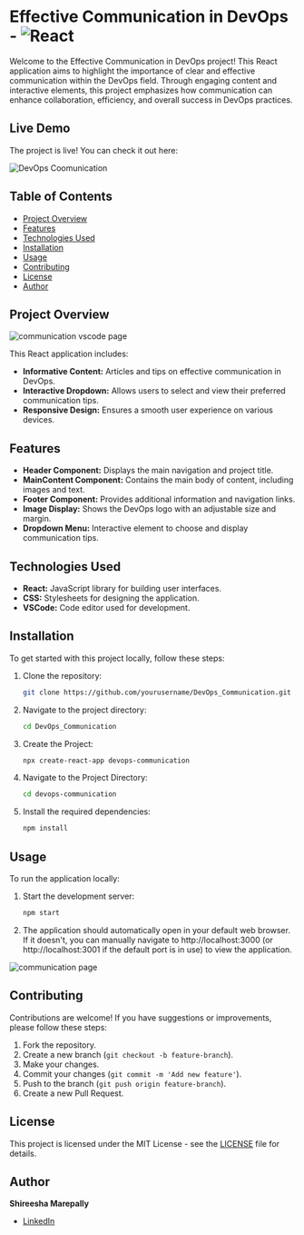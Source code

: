 # Effective Communication in DevOps - ![React](https://img.shields.io/badge/React-20232A?style=for-the-badge&logo=react&logoColor=61DAFB)

Welcome to the Effective Communication in DevOps project! This React application aims to highlight the importance of clear and effective communication within the DevOps field. Through engaging content and interactive elements, this project emphasizes how communication can enhance collaboration, efficiency, and overall success in DevOps practices.

## Live Demo

The project is live! You can check it out here:

![DevOps Coomunication](https://github.com/user-attachments/assets/5c16aa2c-61a6-435d-b916-4c3c35e2621d)



## Table of Contents

- [Project Overview](#project-overview)
- [Features](#features)
- [Technologies Used](#technologies-used)
- [Installation](#installation)
- [Usage](#usage)
- [Contributing](#contributing)
- [License](#license)
- [Author](#author)
  

## Project Overview

![communication vscode page](https://github.com/user-attachments/assets/3c07ee36-2437-4350-83cc-c44e185c54e5)




This React application includes:

- **Informative Content:** Articles and tips on effective communication in DevOps.
- **Interactive Dropdown:** Allows users to select and view their preferred communication tips.
- **Responsive Design:** Ensures a smooth user experience on various devices.

## Features

- **Header Component:** Displays the main navigation and project title.
- **MainContent Component:** Contains the main body of content, including images and text.
- **Footer Component:** Provides additional information and navigation links.
- **Image Display:** Shows the DevOps logo with an adjustable size and margin.
- **Dropdown Menu:** Interactive element to choose and display communication tips.

## Technologies Used

- **React:** JavaScript library for building user interfaces.
- **CSS:** Stylesheets for designing the application.
- **VSCode:** Code editor used for development.

## Installation

To get started with this project locally, follow these steps:

1. Clone the repository:
   ```bash
   git clone https://github.com/yourusername/DevOps_Communication.git

2. Navigate to the project directory:
   ```bash
   cd DevOps_Communication

3. Create the Project:
   ```bash
   npx create-react-app devops-communication

4. Navigate to the Project Directory:
   ```bash
   cd devops-communication

5. Install the required dependencies:
   ```bash
   npm install


## Usage

To run the application locally:

1. Start the development server:
   ```bash
   npm start

2. The application should automatically open in your default web browser. If it doesn't, you can manually navigate to http://localhost:3000 (or http://localhost:3001 if the default port is in use) to view the application.

![communication page](https://github.com/user-attachments/assets/030fee18-5930-4e78-8893-e319334ed103)



## Contributing

Contributions are welcome! If you have suggestions or improvements, please follow these steps:

1. Fork the repository.
2. Create a new branch (`git checkout -b feature-branch`).
3. Make your changes.
4. Commit your changes (`git commit -m 'Add new feature'`).
5. Push to the branch (`git push origin feature-branch`).
6. Create a new Pull Request.

## License

This project is licensed under the MIT License - see the [LICENSE](LICENSE) file for details.

## Author

**Shireesha Marepally**  
- [LinkedIn](https://www.linkedin.com/in/shireesha-reddy-/)

